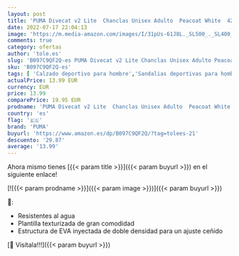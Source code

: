 ```yaml
---
layout: post
title: 'PUMA Divecat v2 Lite  Chanclas Unisex Adulto  Peacoat White  42 EU'
date: 2022-07-17 22:04:13
image: 'https://m.media-amazon.com/images/I/31pUs-61J8L._SL500_._SL400_.jpg'
comments: true
category: ofertas
author: 'tole.es'
slug: 'B097C9QF2Q-es PUMA Divecat v2 Lite Chanclas Unisex Adulto Peacoat White...'
sku: 'B097C9QF2Q-es'
tags: [ 'Calzado deportivo para hombre','Sandalias deportivas para hombre','Zapatillas y calzado deportivo para hombre','Zapatos','Zapatos para hombre','Zapatos y complementos','chanclas','puma','🇪🇸', ]
actualPrice: 13.99 EUR
currency: EUR
price: 13.99
comparePrice: 19.95 EUR
prodname: 'PUMA Divecat v2 Lite  Chanclas Unisex Adulto  Peacoat White  42 EU'
country: 'es'
flag: '🇪🇸'
brand: 'PUMA'
buyurl: 'https://www.amazon.es/dp/B097C9QF2Q/?tag=tolees-21'
descuento: '29.87'
average: '13.99'
---
```


Ahora mismo tienes [{{< param title >}}]({{< param buyurl >}}) en el siguiente enlace!

[![{{< param prodname >}}]({{< param image >}})]({{< param buyurl >}})

🔎:

- Resistentes al agua
- Plantilla texturizada de gran comodidad
- Estructura de EVA inyectada de doble densidad para un ajuste ceñido

[🛒 Visítala!!!]({{< param buyurl >}})
